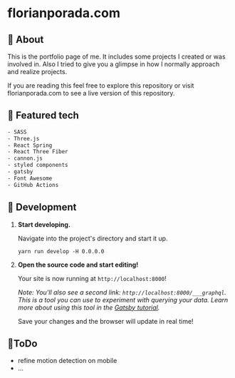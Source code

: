 # florianporada.com

## 👋 About

This is the portfolio page of me. It includes some projects I created or was involved in. Also I tried to give you a glimpse in how I normally approach and realize projects.

If you are reading this feel free to explore this repository or visit florianporada.com to see a live version of this repository.

## 🧰 Featured tech

```txt
- SASS
- Three.js
- React Spring
- React Three Fiber
- cannon.js
- styled components
- gatsby
- Font Awesome
- GitHub Actions
```

## 🚀 Development

1. **Start developing.**

   Navigate into the project's directory and start it up.

   ```shell
   yarn run develop -H 0.0.0.0
   ```

2. **Open the source code and start editing!**

   Your site is now running at `http://localhost:8000`!

   _Note: You'll also see a second link: _`http://localhost:8000/___graphql`_. This is a tool you can use to experiment with querying your data. Learn more about using this tool in the [Gatsby tutorial](https://www.gatsbyjs.org/tutorial/part-five/#introducing-graphiql)._

   Save your changes and the browser will update in real time!

## 📝ToDo

- refine motion detection on mobile
- ...

